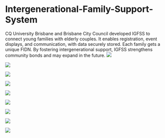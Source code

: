 # Intergenerational-Family-Support-System
CQ University Brisbane and Brisbane City Council developed IGFSS to connect young families with elderly couples. It enables registration, event displays, and communication, with data securely stored. Each family gets a unique FIDN.  By fostering intergenerational support, IGFSS strengthens community bonds and may expand in the future.
![](Screenshots/tc1.png.png)

![](Screenshots/tc1.1.png.png)

![](Screenshots/tc2.png.png)

![](Screenshots/tc3.png.png)

![](Screenshots/tc4.png.png)

![](Screenshots/tc4.1.png.png)

![](Screenshots/tc5.png.png)

![](Screenshots/tc6.png.png)

![](Screenshots/tc7.png.png)




